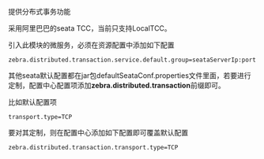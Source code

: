 提供分布式事务功能

采用阿里巴巴的seata TCC，当前只支持LocalTCC。

引入此模块的微服务，必须在资源配置中添加如下配置

```properties
zebra.distributed.transaction.service.default.group=seataServerIp:port
```

其他seata默认配置都在jar包defaultSeataConf.properties文件里面，若要进行定制，配置中心配置项添加**zebra.distributed.transaction**前缀即可。

比如默认配置项

```properties
transport.type=TCP
```

要对其定制，则在配置中心添加如下配置即可覆盖默认配置

```properties
zebra.distributed.transaction.transport.type=TCP
```
